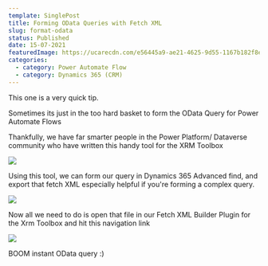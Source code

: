 ```yaml
---
template: SinglePost
title: Forming OData Queries with Fetch XML
slug: format-odata
status: Published
date: 15-07-2021
featuredImage: https://ucarecdn.com/e56445a9-ae21-4625-9d55-1167b182f8e1/
categories:
  - category: Power Automate Flow
  - category: Dynamics 365 (CRM)
---
```

This one is a very quick tip.

Sometimes its just in the too hard basket to form the OData Query for Power Automate Flows

Thankfully, we have far smarter people in the Power Platform/ Dataverse community who have written this handy tool for the XRM Toolbox

![](https://ucarecdn.com/84304446-bf4f-483c-a6d2-707ccae63510/)

Using this tool, we can form our query in Dynamics 365 Advanced find, and export that fetch XML especially helpful if you're forming a complex query.

![](https://ucarecdn.com/1334a263-b159-43ac-a986-49659482d57d/)

Now all we need to do is open that file in our Fetch XML Builder Plugin for the Xrm Toolbox and hit this navigation link

![](https://ucarecdn.com/0d66bbd0-6d89-4047-a148-5ecde3136c07/)

BOOM instant OData query :)
